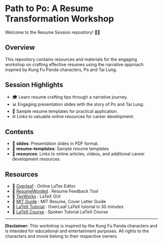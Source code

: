 # Path to Po: A Resume Transformation Workshop

Welcome to the Resume Session repository! 🐼🥋

## Overview

This repository contains resources and materials for the engaging workshop on crafting effective resumes using the narrative approach inspired by Kung Fu Panda characters, Po and Tai Lung.

## Session Highlights

- 🎓 Learn resume crafting tips through a narrative journey.
- 📊 Engaging presentation slides with the story of Po and Tai Lung.
- 📄 Sample resume templates for practical application.
- 🌐 Links to valuable online resources for career development.

## Contents

- 📁 **slides**: Presentation slides in PDF format.
- 📁 **resume-templates**: Sample resume templates
- 📁 **resources**: Links to online articles, videos, and additional career development resources.

## Resources
- 🔗 [Overleaf](https://www.overleaf.com/) : Online LaTex Editor
- 🔗 [ResumeWorded](https://resumeworded.com/) : Resume Feedback Tool
- 🔗 [TexWorks](https://www.tug.org/texworks/) : LaTeX GUI
- 🔗 [MIT Guide](https://capd.mit.edu/channels/make-a-resume-cover-letter-cv/) : MIT Resume, Cover Letter Guide
- 🔗 [LaTeX Tutorial](https://www.overleaf.com/learn/latex/Learn_LaTeX_in_30_minutes) : OverLeaf LaTeX tutorial in 30 minutes
- 🔗 [LaTeX Course](https://spoken-tutorial.org/watch/LaTeX/LaTeX+on+Windows+using+TeXworks/English/) : Spoken Tutorial LaTeX Course

---

**Disclaimer:** This workshop is inspired by the Kung Fu Panda characters and is intended for educational and entertainment purposes. All rights to the characters and movie belong to their respective owners.
